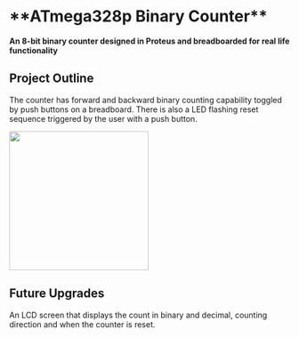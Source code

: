 <h1> **ATmega328p Binary Counter**</h1>

<p>
  <strong>An 8-bit binary counter designed in Proteus and breadboarded for real life functionality</strong>
</p>

<h2>Project Outline</h2>

The counter has forward and backward binary counting capability toggled by push buttons on a breadboard. There is also a LED flashing reset sequence triggered by the user with a push button.

<img src="[https://github.com/user-attachments/assets/0d27d889-3b26-47bf-ae9b-97e576a13d11](https://github.com/user-attachments/assets/25a658d9-f2e7-4d53-921e-76a61a59fba2)" width="250" style="margin-right: 200px;" />


<h2>Future Upgrades</h2>

An LCD screen that displays the count in binary and decimal, counting direction and when the counter is reset.




